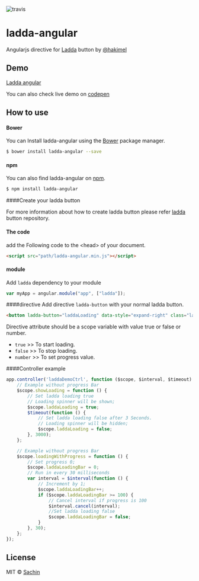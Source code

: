 ![travis](https://magnum.travis-ci.com/sachinchoolur/ladda-angular.svg?token=YeaTxT5qNyiMS8zTsaCg&branch=master)

# ladda-angular
Angularjs directive for [Ladda](http://lab.hakim.se/ladda/) button by [@hakimel](https://twitter.com/hakimel)

Demo
---
[Ladda angular](http://sachinchoolur.github.io/ladda-angular/)

You can also check live demo on [codepen](http://codepen.io/sachinchoolur/pen/ogxpOZ)

How to use 
---
#### Bower

You can Install ladda-angular using the [Bower](http://bower.io) package manager.

```sh
$ bower install ladda-angular --save
```

#### npm

You can also find ladda-angular on [npm](http://npmjs.org).

```sh
$ npm install ladda-angular
```
####Create your ladda button

For more information about how to create ladda button please refer [ladda](https://github.com/hakimel/Ladda) button repository.

#### The code
add the Following code to the &lt;head&gt; of your document.
``` html
<script src="path/ladda-angular.min.js"></script>
```
#### module
Add `ladda` dependency to your module
``` javascript 
var myApp = angular.module("app", ["ladda"]);
```
####directive
Add directive `ladda-button` with your normal ladda button.
``` html
<button ladda-button="laddaLoading" data-style="expand-right" class="ladda-button"><span class="ladda-label">Submit</span>
```
Directive attribute should be a scope variable with value true or false or number.
* `true`   >> To start loading.
* `false`  >> To stop loading.
* `number` >> To set progress value.

####Controller example
``` javascript
app.controller('laddaDemoCtrl', function ($scope, $interval, $timeout) {
    // Example without progress Bar
    $scope.showLoading = function () {
        // Set ladda loading true
        // Loading spinner will be shown;
        $scope.laddaLoading = true;
        $timeout(function () {
            // Set ladda loading false after 3 Seconds. 
            // Loading spinner will be hidden;
            $scope.laddaLoading = false;
        }, 3000);
    };

    // Example without progress Bar
    $scope.loadingWithProgress = function () {
        // Set progress 0;
        $scope.laddaLoadingBar = 0;
        // Run in every 30 milliseconds
        var interval = $interval(function () {
            // Increment by 1; 
            $scope.laddaLoadingBar++;
            if ($scope.laddaLoadingBar >= 100) {
                // Cancel interval if progress is 100
                $interval.cancel(interval);
                //Set ladda loading false
                $scope.laddaLoadingBar = false;
            }
        }, 30);
    };
});
```


## License

MIT © [Sachin](https://twitter.com/sachinchoolur)





